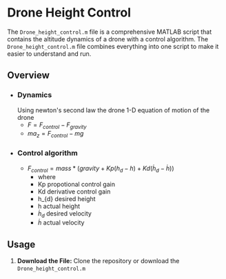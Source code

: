 
# Drone Height Control

The `Drone_height_control.m` file is a comprehensive MATLAB script that contains the altitude dynamics of a drone with a control algorithm. The `Drone_height_control.m` file combines everything into one script to make it easier to understand and run.

## Overview

  - ### Dynamics
    Using newton's second law the drone 1-D equation of motion of the drone
    - $` F = F_{control}-F_{gravity} `$
    - $` ma_{z} = F_{control} -mg `$
  - ### Control algorithm
    - $` F_{control} = mass*(gravity + Kp(h_{d}-h)+Kd(\dot{h}_{d}-\dot{h}))`$
        - where
        - Kp propotional control gain
        - Kd derivative control gain
        - h_{d} desired height
        - h actual height
        - $\dot{h}_{d}$ desired velocity
        - $\dot{h}$ actual velocity

## Usage

1. **Download the File:**
   Clone the repository or download the `Drone_height_control.m` 

